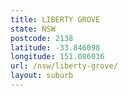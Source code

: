```yaml
---
title: LIBERTY GROVE
state: NSW
postcode: 2138
latitude: -33.846098
longitude: 151.086036
url: /nsw/liberty-grove/
layout: suburb
---
```

